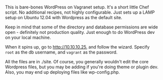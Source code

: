 This is bare-bones WordPress on Vagranet setup. It's a short little Chef script. No additional recipes, not highly 
configurable. Just sets up a LAMP setup on Ubuntu 12.04 with Wordpress as the default site.

Keep in mind that some of the directory and database permissions are wide open - definitely not production quality. 
Just enough to do WordPress dev on your local machine. 

When it spins up, go to http://10.10.10.25, and follow the wizard. Specify ```root``` as the db username, 
and ```vagrant``` as 
the password.

All the files are in ./site. Of course, you generally wouldn't edit the core Wordpress files, but you may be adding if 
you're doing theme or plugin dev. Also, you may end up deploying files like wp-config.php.

